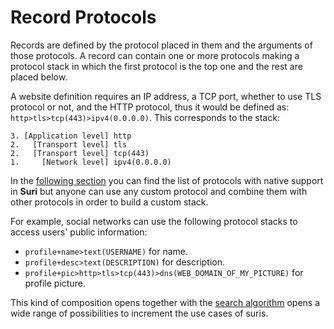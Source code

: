 # Record Protocols

Records are defined by the protocol placed in them and the arguments of those protocols. A record can contain one or
more protocols making a protocol stack in which the first protocol is the top one and the rest are placed below.

A website definition requires an IP address, a TCP port, whether to use TLS protocol or not, and the HTTP protocol, thus
it would be defined as: `http>tls>tcp(443)>ipv4(0.0.0.0)`. This corresponds to the stack:

```:no-line-numbers
3. [Application level] http
2.   [Transport level] tls
2.   [Transport level] tcp(443)
1.     [Network level] ipv4(0.0.0.0)
```

In the [following section](/protocol/records/protocols/standard/) you can find the list of protocols with native support in **Suri** but anyone can use any
custom protocol and combine them with other protocols in order to build a custom stack.

For example, social networks can use the following protocol stacks to access users' public information:

- `profile+name>text(USERNAME)` for name.
- `profile+desc>text(DESCRIPTION)` for description.
- `profile+pic>http>tls>tcp(443)>dns(WEB_DOMAIN_OF_MY_PICTURE)` for profile picture.

This kind of composition opens together with the [search algorithm](/protocol/searching/) opens a wide range of
possibilities to increment the use cases of suris.